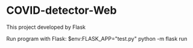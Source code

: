 # COVID-detector-Web

This project developed by Flask

Run program with Flask:
$env:FLASK_APP="test.py"
python -m flask run

